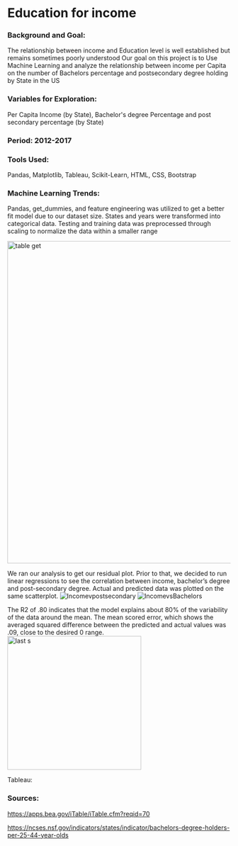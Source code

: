 # Education for income

### Background and Goal:
The relationship between income and Education level is well established but remains sometimes poorly understood
Our goal on this project is to Use Machine Learning and analyze the relationship between income per Capita on the number of  Bachelors percentage and postsecondary degree holding by State in the US

### Variables for Exploration: 
Per Capita Income (by State), Bachelor's degree Percentage and post secondary percentage (by State)

### Period: 2012-2017

### Tools Used:
Pandas, Matplotlib, Tableau, Scikit-Learn, HTML, CSS, Bootstrap

### Machine Learning Trends:

Pandas, get_dummies, and feature engineering was utilized to get a better fit model due to our dataset size. States and years were transformed into categorical data. Testing and training data was preprocessed through scaling to normalize the data within a smaller range

<img width="728" alt="table get" src="https://user-images.githubusercontent.com/100292828/187718726-ebd4a5d4-d0d8-4422-b042-44b0adf9faaf.png">

We ran our analysis to get our residual plot. Prior to that, we decided to run linear regressions to see the correlation between income, bachelor’s degree and post-secondary degree. Actual and predicted data was plotted on the same scatterplot.
![Incomevpostsecondary](https://user-images.githubusercontent.com/100292828/187719051-4c6401c7-ef38-469c-9136-0facc462850e.png)
![IncomevsBachelors](https://user-images.githubusercontent.com/100292828/187719306-83a33e31-6f54-4b15-a332-20ac0ba660ba.png)

The R2 of .80 indicates that the model explains about 80% of the variability of the data around the mean. The mean scored error, which shows the averaged squared difference between the predicted and actual values was .09, close to the desired 0 range. 
<img width="302" alt="last s" src="https://user-images.githubusercontent.com/100292828/187720027-e078254f-a8f2-4d47-829e-fd2d26179c66.png">

Tableau:

### Sources: 

https://apps.bea.gov/iTable/iTable.cfm?reqid=70 

https://ncses.nsf.gov/indicators/states/indicator/bachelors-degree-holders-per-25-44-year-olds 






